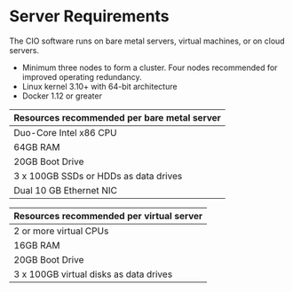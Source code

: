 
# Server Requirements

The CIO software runs on bare metal servers, virtual machines, or on cloud servers.

- Minimum three nodes to form a cluster. Four nodes recommended for improved operating redundancy. 
- Linux kernel 3.10+ with 64-bit architecture
- Docker 1.12 or greater

| Resources recommended per bare metal server |
| ------------------------------------------- |
| Duo-Core Intel x86 CPU                      |
| 64GB RAM                                    |
| 20GB Boot Drive                             |
| 3 x 100GB SSDs or HDDs as data drives       |
| Dual 10 GB Ethernet NIC                     |

| Resources recommended per virtual server |
| ---------------------------------------- |
| 2 or more virtual CPUs                   |
| 16GB RAM                                 |
| 20GB Boot Drive                          |
| 3 x 100GB virtual disks as data drives   |


